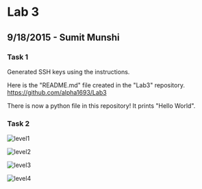 # Lab 3
## 9/18/2015 - Sumit Munshi

### Task 1

Generated SSH keys using the instructions.

Here is the "README.md" file created in the "Lab3" repository.
https://github.com/alpha1693/Lab3

There is now a python file in this repository! It prints "Hello World".

### Task 2

![level1](https://cloud.githubusercontent.com/assets/14128808/10105448/b4f6d10c-637c-11e5-9954-eeebce5ab26a.png)

![level2](https://cloud.githubusercontent.com/assets/14128808/10105452/b5000b0a-637c-11e5-9c01-69b55d274296.png)

![level3](https://cloud.githubusercontent.com/assets/14128808/10105449/b4fdb8be-637c-11e5-8cdd-7f3983282152.png)

![level4](https://cloud.githubusercontent.com/assets/14128808/10105450/b4ff1cf4-637c-11e5-9d2f-ebdc24f2afcb.png)
